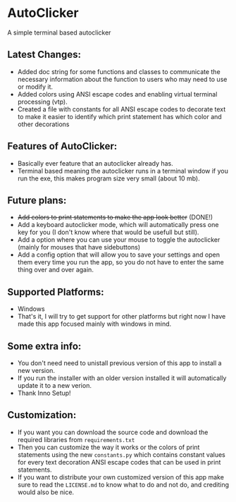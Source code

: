 # AutoClicker
A simple terminal based autoclicker

## Latest Changes:
- Added doc string for some functions and classes to communicate the necessary information about the function to users who may need to use or modify it.
- Added colors using ANSI escape codes and enabling virtual terminal processing (vtp).
- Created a file with constants for all ANSI escape codes to decorate text to make it easier to identify which print statement has which color and other decorations

## Features of AutoClicker:
- Basically ever feature that an autoclicker already has.
- Terminal based meaning the autoclicker runs in a terminal window if you run the exe, this makes program size very small (about 10 mb).

## Future plans:
- ~~Add colors to print statements to make the app look better~~ (DONE!)
- Add a keyboard autoclicker mode, which will automatically press one key for you (I don't know where that would be usefull but still).
- Add a option where you can use your mouse to toggle the autoclicker (mainly for mouses that have sidebuttons)
- Add a config option that will allow you to save your settings and open them every time you run the app, so you do not have to enter the same thing over and over again.

## Supported Platforms:
- Windows
- That's it, I will try to get support for other platforms but right now I have made this app focused mainly with windows in mind.

## Some extra info:
- You don't need need to unistall previous version of this app to install a new version.
- If you run the installer with an older version installed it will automatically update it to a new verion.
- Thank Inno Setup!

## Customization:
- If you want you can download the source code and download the required libraries from `requirements.txt`
- Then you can customize the way it works or the colors of print statements using the new `constants.py` which contains constant values for every text decoration ANSI escape codes that can be used in print statements.
- If you want to distribute your own customized version of this app make sure to read the `LICENSE.md` to know what to do and not do, and crediting would also be nice.

